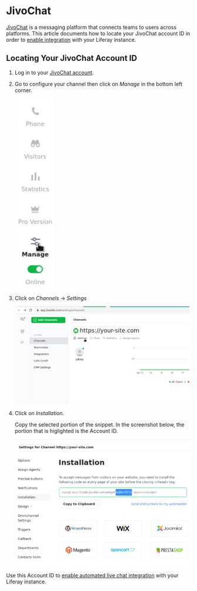 # JivoChat

[JivoChat](https://jivochat.com/) is a messaging platform that connects teams to users across platforms. This article documents how to locate your JivoChat account ID in order to [enable integration](../enabling-automated-live-chat-systems.md) with your Liferay instance.

## Locating Your JivoChat Account ID

1. Log in to your [JivoChat account](https://app.jivosite.com/).

1. Go to configure your channel then click on *Manage* in the bottom left corner. <!-- @Fabio - this step is unclear to me and the related screenshot is too narrow and doesn't give enough context. -->

    ![Manage button](./jivochat/images/01.png)

1. Click on *Channels* &rarr; *Settings*

    ![Settings](./jivochat/images/02.png)

1. Click on *Installation*.

    Copy the selected portion of the snippet. In the screenshot below, the portion that is higlighted is the Account ID.

    ![Installation](./jivochat/images/03.png)

Use this Account ID to [enable automated live chat integration](../enabling-automated-live-chat-systems.md) with your Liferay instance.
